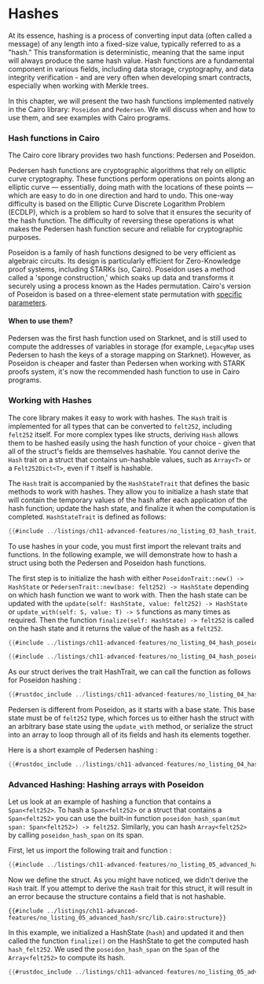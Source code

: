 # Hashes

At its essence, hashing is a process of converting input data (often called a message) of any length into a fixed-size value, typically referred to as a "hash." This transformation is deterministic, meaning that the same input will always produce the same hash value. Hash functions are a fundamental component in various fields, including data storage, cryptography, and data integrity verification - and are very often when developing smart contracts, especially when working with Merkle trees.

In this chapter, we will present the two hash functions implemented natively in the Cairo library: `Poseidon` and `Pedersen`. We will discuss when and how to use them, and see examples with Cairo programs.

### Hash functions in Cairo

The Cairo core library provides two hash functions: Pedersen and Poseidon.

Pedersen hash functions are cryptographic algorithms that rely on elliptic curve cryptography. These functions perform operations on points along an elliptic curve — essentially, doing math with the locations of these points — which are easy to do in one direction and hard to undo. This one-way difficulty is based on the Elliptic Curve Discrete Logarithm Problem (ECDLP), which is a problem so hard to solve that it ensures the security of the hash function. The difficulty of reversing these operations is what makes the Pedersen hash function secure and reliable for cryptographic purposes.

Poseidon is a family of hash functions designed to be very efficient as algebraic circuits. Its design is particularly efficient for Zero-Knowledge proof systems, including STARKs (so, Cairo). Poseidon uses a method called a 'sponge construction,' which soaks up data and transforms it securely using a process known as the Hades permutation. Cairo's version of Poseidon is based on a three-element state permutation with [specific parameters](https://github.com/starkware-industries/poseidon/blob/main/poseidon3.txt).

#### When to use them?

Pedersen was the first hash function used on Starknet, and is still used to compute the addresses of variables in storage (for example, `LegacyMap` uses Pedersen to hash the keys of a storage mapping on Starknet). However, as Poseidon is cheaper and faster than Pedersen when working with STARK proofs system, it's now the recommended hash function to use in Cairo programs.

### Working with Hashes

The core library makes it easy to work with hashes. The `Hash` trait is implemented for all types that can be converted to `felt252`, including `felt252` itself. For more complex types like structs, deriving `Hash` allows them to be hashed easily using the hash function of your choice - given that all of the struct's fields are themselves hashable. You cannot derive the `Hash` trait on a struct that contains un-hashable values, such as `Array<T>` or a `Felt252Dict<T>`, even if `T` itself is hashable.

The `Hash` trait is accompanied by the `HashStateTrait` that defines the basic methods to work with hashes. They allow you to initialize a hash state that will contain the temporary values of the hash after each application of the hash function; update the hash state, and finalize it when the computation is completed. `HashStateTrait` is defined as follows:

```rust
{{#include ../listings/ch11-advanced-features/no_listing_03_hash_trait/src/lib.cairo:hashtrait}}
```

To use hashes in your code, you must first import the relevant traits and functions. In the following example, we will demonstrate how to hash a struct using both the Pedersen and Poseidon hash functions.

The first step is to initialize the hash with either `PoseidonTrait::new() -> HashState` or `PedersenTrait::new(base: felt252) -> HashState` depending on which hash function we want to work with. Then the hash state can be updated with the `update(self: HashState, value: felt252) -> HashState` or `update_with(self: S, value: T) -> S` functions as many times as required. Then the function `finalize(self: HashState) -> felt252` is called on the hash state and it returns the value of the hash as a `felt252`.

```rust
{{#include ../listings/ch11-advanced-features/no_listing_04_hash_poseidon/src/lib.cairo:import}}
```

```rust
{{#include ../listings/ch11-advanced-features/no_listing_04_hash_poseidon/src/lib.cairo:structure}}
```

As our struct derives the trait HashTrait, we can call the function as follows for Poseidon hashing :

```rust
{{#rustdoc_include ../listings/ch11-advanced-features/no_listing_04_hash_poseidon/src/lib.cairo:main}}
```

Pedersen is different from Poseidon, as it starts with a base state. This base state must be of `felt252` type, which forces us to either hash the struct with an arbitrary base state using the `update_with` method, or serialize the struct into an array to loop through all of its fields and hash its elements together.

Here is a short example of Pedersen hashing :

```rust
{{#rustdoc_include ../listings/ch11-advanced-features/no_listing_04_hash_pedersen/src/lib.cairo:main}}
```

### Advanced Hashing: Hashing arrays with Poseidon

Let us look at an example of hashing a function that contains a `Span<felt252>`.
To hash a `Span<felt252>` or a struct that contains a `Span<felt252>` you can use the built-in function `poseidon_hash_span(mut span: Span<felt252>) -> felt252`. Similarly, you can hash `Array<felt252>` by calling `poseidon_hash_span` on its span.

First, let us import the following trait and function :

```rust
{{#include ../listings/ch11-advanced-features/no_listing_05_advanced_hash/src/lib.cairo:import}}
```

Now we define the struct. As you might have noticed, we didn't derive the `Hash` trait. If you attempt to derive the `Hash` trait for this struct, it will result in an error because the structure contains a field that is not hashable.

```rust, noplayground
{{#include ../listings/ch11-advanced-features/no_listing_05_advanced_hash/src/lib.cairo:structure}}

```

In this example, we initialized a HashState (`hash`) and updated it and then called the function `finalize()` on the
HashState to get the computed hash `hash_felt252`. We used the `poseidon_hash_span` on the `Span` of the `Array<felt252>` to compute its hash.

```rust
{{#rustdoc_include ../listings/ch11-advanced-features/no_listing_05_advanced_hash/src/lib.cairo:main}}

```
